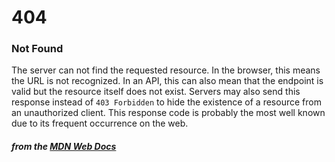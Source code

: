 # 404
### Not Found

The server can not find the requested resource. In the browser, this means the URL is not recognized. In an API, this can also mean that the endpoint is valid but the resource itself does not exist. Servers may also send this response instead of `403 Forbidden` to hide the existence of a resource from an unauthorized client. This response code is probably the most well known due to its frequent occurrence on the web. 

#### *from the [MDN Web Docs](https://developer.mozilla.org/en-US/docs/Web/HTTP/Status)* 